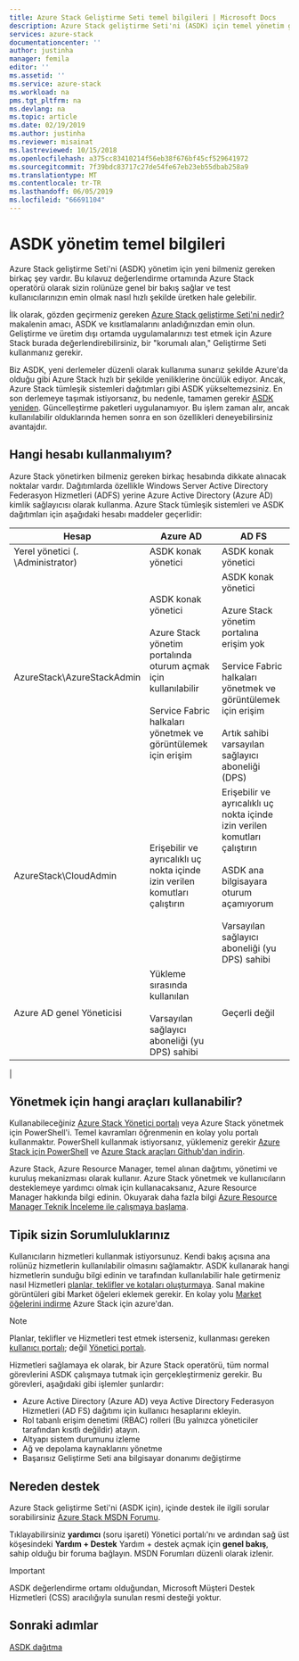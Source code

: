 ```yaml
---
title: Azure Stack Geliştirme Seti temel bilgileri | Microsoft Docs
description: Azure Stack geliştirme Seti'ni (ASDK) için temel yönetim görevlerini gerçekleştirmek nasıl açıklar.
services: azure-stack
documentationcenter: ''
author: justinha
manager: femila
editor: ''
ms.assetid: ''
ms.service: azure-stack
ms.workload: na
pms.tgt_pltfrm: na
ms.devlang: na
ms.topic: article
ms.date: 02/19/2019
ms.author: justinha
ms.reviewer: misainat
ms.lastreviewed: 10/15/2018
ms.openlocfilehash: a375cc83410214f56eb38f676bf45cf529641972
ms.sourcegitcommit: 7f39bdc83717c27de54fe67eb23eb55dbab258a9
ms.translationtype: MT
ms.contentlocale: tr-TR
ms.lasthandoff: 06/05/2019
ms.locfileid: "66691104"
---
```

# <a name="asdk-administration-basics"></a>ASDK yönetim temel bilgileri 
Azure Stack geliştirme Seti'ni (ASDK) yönetim için yeni bilmeniz gereken birkaç şey vardır. Bu kılavuz değerlendirme ortamında Azure Stack operatörü olarak sizin rolünüze genel bir bakış sağlar ve test kullanıcılarınızın emin olmak nasıl hızlı şekilde üretken hale gelebilir.

İlk olarak, gözden geçirmeniz gereken [Azure Stack geliştirme Seti'ni nedir?](asdk-what-is.md) makalenin amacı, ASDK ve kısıtlamalarını anladığınızdan emin olun. Geliştirme ve üretim dışı ortamda uygulamalarınızı test etmek için Azure Stack burada değerlendirebilirsiniz, bir "korumalı alan," Geliştirme Seti kullanmanız gerekir. 

Biz ASDK, yeni derlemeler düzenli olarak kullanıma sunarız şekilde Azure'da olduğu gibi Azure Stack hızlı bir şekilde yeniliklerine öncülük ediyor. Ancak, Azure Stack tümleşik sistemleri dağıtımları gibi ASDK yükseltemezsiniz. En son derlemeye taşımak istiyorsanız, bu nedenle, tamamen gerekir [ASDK yeniden](asdk-redeploy.md). Güncelleştirme paketleri uygulanamıyor. Bu işlem zaman alır, ancak kullanılabilir olduklarında hemen sonra en son özellikleri deneyebilirsiniz avantajdır. 

## <a name="what-account-should-i-use"></a>Hangi hesabı kullanmalıyım?
Azure Stack yönetirken bilmeniz gereken birkaç hesabında dikkate alınacak noktalar vardır. Dağıtımlarda özellikle Windows Server Active Directory Federasyon Hizmetleri (ADFS) yerine Azure Active Directory (Azure AD) kimlik sağlayıcısı olarak kullanma. Azure Stack tümleşik sistemleri ve ASDK dağıtımları için aşağıdaki hesabı maddeler geçerlidir:

|Hesap|Azure AD|AD FS|
|-----|-----|-----|
|Yerel yönetici (. \Administrator)|ASDK konak yönetici|ASDK konak yönetici|
|AzureStack\AzureStackAdmin|ASDK konak yönetici<br><br>Azure Stack yönetim portalında oturum açmak için kullanılabilir<br><br>Service Fabric halkaları yönetmek ve görüntülemek için erişim|ASDK konak yönetici<br><br>Azure Stack yönetim portalına erişim yok<br><br>Service Fabric halkaları yönetmek ve görüntülemek için erişim<br><br>Artık sahibi varsayılan sağlayıcı aboneliği (DPS)|
|AzureStack\CloudAdmin|Erişebilir ve ayrıcalıklı uç nokta içinde izin verilen komutları çalıştırın|Erişebilir ve ayrıcalıklı uç nokta içinde izin verilen komutları çalıştırın<br><br>ASDK ana bilgisayara oturum açamıyorum<br><br>Varsayılan sağlayıcı aboneliği (yu DPS) sahibi|
|Azure AD genel Yöneticisi|Yükleme sırasında kullanılan<br><br>Varsayılan sağlayıcı aboneliği (yu DPS) sahibi|Geçerli değil|
|

## <a name="what-tools-do-i-use-to-manage"></a>Yönetmek için hangi araçları kullanabilir?
Kullanabileceğiniz [Azure Stack Yönetici portalı](https://adminportal.local.azurestack.external) veya Azure Stack yönetmek için PowerShell'i. Temel kavramları öğrenmenin en kolay yolu portalı kullanmaktır. PowerShell kullanmak istiyorsanız, yüklemeniz gerekir [Azure Stack için PowerShell](asdk-post-deploy.md#install-azure-stack-powershell) ve [Azure Stack araçları Github'dan indirin](asdk-post-deploy.md#download-the-azure-stack-tools).

Azure Stack, Azure Resource Manager, temel alınan dağıtımı, yönetimi ve kuruluş mekanizması olarak kullanır. Azure Stack yönetmek ve kullanıcıların desteklemeye yardımcı olmak için kullanacaksanız, Azure Resource Manager hakkında bilgi edinin. Okuyarak daha fazla bilgi [Azure Resource Manager Teknik İnceleme ile çalışmaya başlama](https://download.microsoft.com/download/E/A/4/EA4017B5-F2ED-449A-897E-BD92E42479CE/Getting_Started_With_Azure_Resource_Manager_white_paper_EN_US.pdf).

## <a name="your-typical-responsibilities"></a>Tipik sizin Sorumluluklarınız
Kullanıcıların hizmetleri kullanmak istiyorsunuz. Kendi bakış açısına ana rolünüz hizmetlerin kullanılabilir olmasını sağlamaktır. ASDK kullanarak hangi hizmetlerin sunduğu bilgi edinin ve tarafından kullanılabilir hale getirmeniz nasıl Hizmetleri [planlar, teklifler ve kotaları oluşturmaya](../operator/azure-stack-tutorial-tenant-vm.md). Sanal makine görüntüleri gibi Market öğeleri eklemek gerekir. En kolay yolu [Market öğelerini indirme](../operator/azure-stack-create-and-publish-marketplace-item.md) Azure Stack için azure'dan.

> [!NOTE]
> Planlar, teklifler ve Hizmetleri test etmek isterseniz, kullanması gereken [kullanıcı portalı](https://portal.local.azurestack.external); değil [Yönetici portalı](https://adminportal.local.azurestack.external).

Hizmetleri sağlamaya ek olarak, bir Azure Stack operatörü, tüm normal görevlerini ASDK çalışmaya tutmak için gerçekleştirmeniz gerekir. Bu görevleri, aşağıdaki gibi işlemler şunlardır:
- Azure Active Directory (Azure AD) veya Active Directory Federasyon Hizmetleri (AD FS) dağıtımı için kullanıcı hesaplarını ekleyin.
- Rol tabanlı erişim denetimi (RBAC) rolleri (Bu yalnızca yöneticiler tarafından kısıtlı değildir) atayın.
- Altyapı sistem durumunu izleme
- Ağ ve depolama kaynaklarını yönetme
- Başarısız Geliştirme Seti ana bilgisayar donanımı değiştirme 

## <a name="where-to-get-support"></a>Nereden destek
Azure Stack geliştirme Seti'ni (ASDK için), içinde destek ile ilgili sorular sorabilirsiniz [Azure Stack MSDN Forumu](https://social.msdn.microsoft.com/Forums/azure/home?forum=azurestack). 

Tıklayabilirsiniz **yardımcı** (soru işareti) Yönetici portalı'nı ve ardından sağ üst köşesindeki **Yardım + Destek** Yardım + destek açmak için **genel bakış**, sahip olduğu bir foruma bağlayın. MSDN Forumları düzenli olarak izlenir.  

> [!IMPORTANT]
> ASDK değerlendirme ortamı olduğundan, Microsoft Müşteri Destek Hizmetleri (CSS) aracılığıyla sunulan resmi desteği yoktur.

## <a name="next-steps"></a>Sonraki adımlar
[ASDK dağıtma](asdk-install.md)

